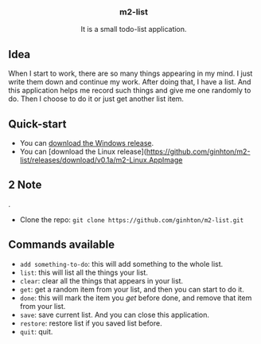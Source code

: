 <p align="center">
<h3 align="center">m2-list</h3>
<p align="center">It is a small todo-list application.</p>
</p>

## Idea
  When I start to work, there are so many things appearing in my mind. I just write them down and continue my work. After doing that, I have a list. And this application helps me record such things and give me one randomly to do. Then I choose to do it or just get another list item.

## Quick-start
- You can [download the Windows release](https://github.com/ginhton/m2-list/releases/download/v0.1a/m2-Windows.exe).
- You can [download the Linux release](https://github.com/ginhton/m2-list/releases/download/v0.1a/m2-Linux.AppImage
## 2 Note
.
- Clone the repo: `git clone https://github.com/ginhton/m2-list.git`

## Commands available
* `add something-to-do`: this will add something to the whole list.
* `list`: this will list all the things your list.
* `clear`: clear all the things that appears in your list.
* `get`: get a random item from your list, and then you can start to do it.
* `done`: this will mark the item you *get* before done, and remove that item from your list.
* `save`: save current list. And you can close this application.
* `restore`: restore list if you saved list before.
* `quit`: quit.
